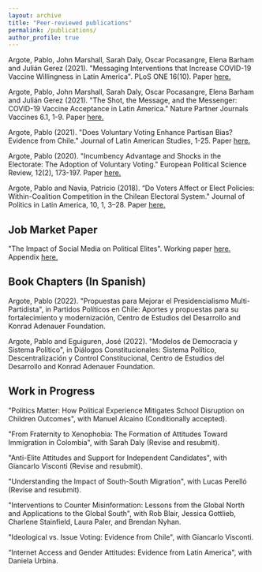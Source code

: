```yaml
---
layout: archive
title: "Peer-reviewed publications"
permalink: /publications/
author_profile: true
---
```


Argote, Pablo, John Marshall, Sarah Daly, Oscar Pocasangre, Elena Barham and Julián Gerez (2021).
"Messaging Interventions that Increase COVID-19 Vaccine Willingness in Latin America".  PLoS ONE 16(10). Paper [here.](https://github.com/pabloargote/pabloargote.github.io/blob/master/files/hesitancy_draft.pdf)

Argote, Pablo, John Marshall, Sarah Daly, Oscar Pocasangre, Elena Barham and Julián Gerez (2021).
"The Shot, the Message, and the Messenger: COVID-19 Vaccine Acceptance in Latin America."  Nature Partner Journals Vaccines 6.1, 1-9. Paper [here.](https://www.nature.com/articles/s41541-021-00380-x.epdf?sharing_token=DFKROPWaK32LiwMI3EbnxNRgN0jAjWel9jnR3ZoTv0NXwi43hFNbiJlbIemnlRXELBSYKX8R8QLIPgbIByc69N-eyIWucET41EwVTo2FqqYXn4vvJV_iPcs8Sc4HJPuHrUkQjpy1E1Ys04vUdX17zU7sxasbITrDQgSjQYkUUak%3D)

Argote, Pablo (2021). "Does Voluntary Voting Enhance Partisan Bias? Evidence from Chile." Journal
of Latin American Studies, 1-25. Paper [here.](https://www.cambridge.org/core/journals/journal-of-latin-american-studies/article/abs/does-voluntary-voting-enhance-partisan-bias-evidence-from-chile/677BC4681C351B6CC17D8EAB868513C6)

Argote, Pablo (2020). "Incumbency Advantage and Shocks in the Electorate: The Adoption of Voluntary
Voting." European Political Science Review, 12(2), 173-197. Paper [here.](https://www.cambridge.org/core/journals/european-political-science-review/article/incumbency-advantage-and-shocks-in-the-electorate-the-adoption-of-voluntary-voting/485A1D9F6387F30FE806B7B92CE1EF3B)

Argote, Pablo and Navia, Patricio (2018). “Do Voters Affect or Elect Policies: Within-Coalition Competition in the Chilean Electoral System." Journal of Politics in Latin America, 10, 1, 3–28. Paper [here.](https://journals.sagepub.com/doi/full/10.1177/1866802X1801000101)

## Job Market Paper

"The Impact of Social Media on Political Elites". Working paper [here.](https://github.com/pabloargote/pabloargote.github.io/blob/master/files/social_media_elites.pdf) Appendix [here.](https://github.com/pabloargote/pabloargote.github.io/blob/master/files/appendix.pdf) 


## Book Chapters (In Spanish)

Argote, Pablo (2022). "Propuestas para Mejorar el Presidencialismo Multi-Partidista", in Partidos Políticos en Chile: Aportes y propuestas para su fortalecimiento y modernización, Centro de Estudios del Desarrollo and Konrad Adenauer Foundation.

Argote, Pablo and Eguiguren, José (2022). "Modelos de Democracia y Sistema Político", in Diálogos Constitucionales: Sistema Político, Descentralización y Control Constitucional, Centro de Estudios del Desarrollo and Konrad Adenauer Foundation.


## Work in Progress

"Politics Matter: How Political Experience Mitigates School Disruption on Children Outcomes", with Manuel Alcaino (Conditionally accepted).

"From Fraternity to Xenophobia: The Formation of Attitudes Toward Immigration in Colombia", with Sarah Daly (Revise and resubmit).

"Anti-Elite Attitudes and Support for Independent Candidates", with Giancarlo Visconti (Revise and resubmit).

"Understanding the Impact of South-South Migration", with Lucas Perelló (Revise and resubmit).

"Interventions to Counter Misinformation: Lessons from the Global North and Applications to the Global South", with Rob Blair, Jessica Gottlieb, Charlene Stainfield, Laura Paler, and Brendan Nyhan.

"Ideological vs. Issue Voting: Evidence from Chile", with Giancarlo Visconti.

“Internet Access and Gender Attitudes: Evidence from Latin America", with Daniela Urbina.
